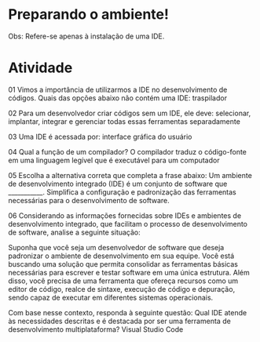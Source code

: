 # Preparando o ambiente!

Obs: 
  Refere-se apenas à instalação de uma IDE.

# Atividade

01
Vimos a importância de utilizarmos a IDE no desenvolvimento de códigos. Quais das opções abaixo não contém uma IDE:
traspilador


02
Para um desenvolvedor criar códigos sem um IDE, ele deve:
selecionar, implantar, integrar e gerenciar todas essas ferramentas separadamente


03
Uma IDE é acessada por:​​
interface gráfica do usuário 


04 
Qual a função de um compilador?​​
O compilador traduz o código-fonte em uma linguagem legível que é executável para um computador 


05
Escolha a alternativa correta que completa a frase abaixo:
Um ambiente de desenvolvimento integrado (IDE) é um conjunto de software que ___________.
Simplifica a configuração e padronização das ferramentas necessárias para o desenvolvimento de software.


06
Considerando as informações fornecidas sobre IDEs e ambientes de desenvolvimento integrado, que facilitam o processo de desenvolvimento de software, analise a seguinte situação:

Suponha que você seja um desenvolvedor de software que deseja padronizar o ambiente de desenvolvimento em sua equipe. Você está buscando uma solução que permita consolidar as ferramentas básicas necessárias para escrever e testar software em uma única estrutura. Além disso, você precisa de uma ferramenta que ofereça recursos como um editor de código, realce de sintaxe, execução de código e depuração, sendo capaz de executar em diferentes sistemas operacionais.

Com base nesse contexto, responda à seguinte questão:
Qual IDE atende às necessidades descritas e é destacada por ser uma ferramenta de desenvolvimento multiplataforma?
Visual Studio Code
